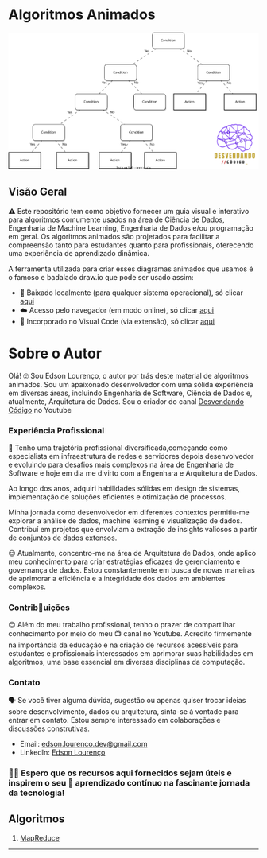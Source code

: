 # Algoritmos Animados

![demo do que voce vai encontrar aqui ;-)](demo-animated-drawio.svg)

## Visão Geral

⚠️ Este repositório tem como objetivo fornecer um guia visual e interativo para algoritmos comumente usados na área de Ciência de Dados, Engenharia de Machine Learning, Engenharia de Dados e/ou programação em geral. Os algoritmos animados são projetados para facilitar a compreensão tanto para estudantes quanto para profissionais, oferecendo uma experiência de aprendizado dinâmica.

A ferramenta utilizada para criar esses diagramas animados que usamos é o famoso e badalado draw.io que pode ser usado assim:

- 💾 Baixado localmente (para qualquer sistema operacional), só clicar [aqui](https://github.com/jgraph/drawio-desktop/releases/tag/v22.1.11) 
- ☁️ Acesso pelo navegador (em modo online), só clicar  [aqui](https://www.draw.io/connect/office365/index.html)
- 🥰 Incorporado no Visual Code (via extensão), só clicar [aqui](https://marketplace.visualstudio.com/items?itemName=hediet.vscode-drawio)

# Sobre o Autor

Olá! 🤓 Sou Edson Lourenço, o autor por trás deste material de algoritmos animados. Sou um apaixonado desenvolvedor com uma sólida experiência em diversas áreas, incluindo Engenharia de Software, Ciência de Dados e, atualmente, Arquitetura de Dados. Sou o criador do canal [Desvendando Código](https://www.youtube.com/@Desvendando_Codigo/) no Youtube 

### Experiência Profissional

🤩 Tenho uma trajetória profissional diversificada,começando como especialista em  infraestrutura de redes e servidores depois desenvolvedor e evoluindo para desafios mais complexos na área de Engenharia de Software e hoje em dia me divirto com a Engenhara e Arquitetura de Dados. 

Ao longo dos anos, adquiri habilidades sólidas em design de sistemas, implementação de soluções eficientes e otimização de processos.

Minha jornada como desenvolvedor em diferentes contextos permitiu-me explorar a análise de dados, machine learning e visualização de dados. Contribuí em projetos que envolviam a extração de insights valiosos a partir de conjuntos de dados extensos.

😉 Atualmente, concentro-me na área de Arquitetura de Dados, onde aplico meu conhecimento para criar estratégias eficazes de gerenciamento e governança de dados. Estou constantemente em busca de novas maneiras de aprimorar a eficiência e a integridade dos dados em ambientes complexos.

### Contrib🤩uições

😊 Além do meu trabalho profissional, tenho o prazer de compartilhar conhecimento por meio do meu 📺 canal no Youtube. Acredito firmemente na importância da educação e na criação de recursos acessíveis para estudantes e profissionais interessados em aprimorar suas habilidades em algoritmos, uma base essencial em diversas disciplinas da computação.

### Contato

🗣️ Se você tiver alguma dúvida, sugestão ou apenas quiser trocar ideias sobre desenvolvimento, dados ou arquitetura, sinta-se à vontade para entrar em contato. Estou sempre interessado em colaborações e discussões construtivas.

- Email: edson.lourenco.dev@gmail.com
- LinkedIn: [Edson Lourenço](https://www.linkedin.com/in/edsonlourencooficial/)

### 🙏🏾 Espero que os recursos aqui fornecidos sejam úteis e inspirem o seu 🚀 aprendizado contínuo na fascinante jornada da tecnologia!


## Algoritmos

1. [MapReduce](computacao_distribuida/mapreduce/README.md)

---

<!-- ## Sumário

1. **Introdução**
    - Propósito do Repositório
    - Importância da Aprendizagem Visual na Compreensão de Algoritmos

2. **Algoritmos Abordados**
    - Algoritmos de Ordenação
    - Algoritmos de Busca
    - Algoritmos de Aprendizado de Máquina
    - Algoritmos de Grafos
    - Algoritmos de Processamento de Dados

3. **Recursos**
    - Visualizações Animadas
    - Explicações Passo a Passo
    - Simulações Interativas
    - Exemplos de Implementação de Código

4. **Como Começar**
    - Pré-requisitos
    - Instalação
    - Utilização

5. **Contribuições**
    - Diretrizes para Contribuidores
    - Como Contribuir
    - Código de Conduta

6. **Feedback e Suporte**
    - Relatar Problemas
    - Buscar Ajuda
    - Fornecer Feedback

7. **Licença**
    - Detalhes sobre a Licença do Repositório

## Introdução

Compreender algoritmos é um aspecto crucial para a área de tecnolgia, e visualizar seus processos pode melhorar significativamente a compreensão. Este repositório utiliza animações para tornar algoritmos complexos mais acessíveis tanto para estudantes que estão ingressando na área quanto para profissionais que desejam aprofundar seus conhecimentos.

## Algoritmos Abordados

O repositório abrange uma ampla gama de algoritmos, incluindo algoritmos de ordenação e busca para manipulação fundamental de dados, algoritmos de aprendizado de máquina para análise preditiva, algoritmos de grafos para análise de redes e algoritmos de processamento de dados para manipulação eficiente de dados.

## Recursos

### Visualizações Animadas

Representações animadas de algoritmos proporcionam uma visão dinâmica de seu funcionamento interno, tornando mais fácil compreender os conceitos subjacentes.

### Explicações Passo a Passo

Explicações detalhadas acompanham cada animação, dividindo os passos do algoritmo para garantir uma compreensão completa.

### Simulações Interativas

Elementos interativos permitem que os usuários controlem o ritmo da animação, pausando em etapas específicas e experimentando com diferentes entradas para observar como o algoritmo responde.

### Exemplos de Implementação de Código

Para aqueles interessados em programação, o repositório inclui implementações de exemplo em linguagens de programação populares, facilitando a aprendizagem prática.

## Como Começar

### Pré-requisitos

Especificar qualquer software, ferramentas ou bibliotecas necessárias para executar as animações e exemplos.

### Instalação

Fornecer instruções passo a passo sobre como instalar e configurar o repositório.

### Utilização

Explicar como os usuários podem navegar pelas animações, explorar os recursos interativos e executar os exemplos de código.

## Contribuições

Aceitamos contribuições para aprimorar o conteúdo do repositório. Consulte as diretrizes para contribuidores e sinta-se à vontade para contribuir adicionando novos algoritmos, melhorando explicações ou corrigindo problemas.

## Feedback e Suporte

Os usuários podem relatar problemas, buscar ajuda ou fornecer feedback por meio dos canais designados nesta seção.

## Licença

Apache Software Foundation

---
